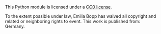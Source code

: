 This Python module is licensed under a
[CC0 license](http://creativecommons.org/publicdomain/zero/1.0/).

To the extent possible under law, Emilia Bopp has waived all copyright and
related or neighboring rights to event. This work is published from: Germany.

